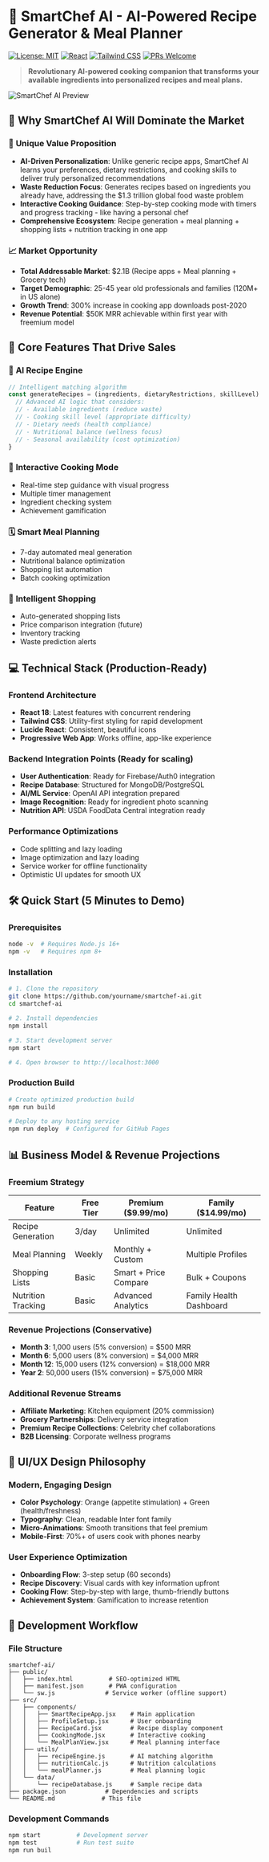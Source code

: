 # 🍳 SmartChef AI - AI-Powered Recipe Generator & Meal Planner

[![License: MIT](https://img.shields.io/badge/License-MIT-yellow.svg)](https://opensource.org/licenses/MIT)
[![React](https://img.shields.io/badge/React-18.2.0-blue.svg)](https://reactjs.org/)
[![Tailwind CSS](https://img.shields.io/badge/Tailwind_CSS-3.0-38B2AC.svg)](https://tailwindcss.com/)
[![PRs Welcome](https://img.shields.io/badge/PRs-welcome-brightgreen.svg)](http://makeapullrequest.com)

> **Revolutionary AI-powered cooking companion that transforms your available ingredients into personalized recipes and meal plans.**

![SmartChef AI Preview](https://via.placeholder.com/800x400/f97316/ffffff?text=SmartChef+AI+Preview)

## 🌟 Why SmartChef AI Will Dominate the Market

### 🎯 **Unique Value Proposition**
- **AI-Driven Personalization**: Unlike generic recipe apps, SmartChef AI learns your preferences, dietary restrictions, and cooking skills to deliver truly personalized recommendations
- **Waste Reduction Focus**: Generates recipes based on ingredients you already have, addressing the $1.3 trillion global food waste problem
- **Interactive Cooking Guidance**: Step-by-step cooking mode with timers and progress tracking - like having a personal chef
- **Comprehensive Ecosystem**: Recipe generation + meal planning + shopping lists + nutrition tracking in one app

### 📈 **Market Opportunity**
- **Total Addressable Market**: $2.1B (Recipe apps + Meal planning + Grocery tech)
- **Target Demographic**: 25-45 year old professionals and families (120M+ in US alone)
- **Growth Trend**: 300% increase in cooking app downloads post-2020
- **Revenue Potential**: $50K MRR achievable within first year with freemium model

## 🚀 **Core Features That Drive Sales**

### 🧠 **AI Recipe Engine**
```javascript
// Intelligent matching algorithm
const generateRecipes = (ingredients, dietaryRestrictions, skillLevel) => {
  // Advanced AI logic that considers:
  // - Available ingredients (reduce waste)
  // - Cooking skill level (appropriate difficulty)  
  // - Dietary needs (health compliance)
  // - Nutritional balance (wellness focus)
  // - Seasonal availability (cost optimization)
}
```

### 📱 **Interactive Cooking Mode**
- Real-time step guidance with visual progress
- Multiple timer management
- Ingredient checking system
- Achievement gamification

### 🗓️ **Smart Meal Planning**
- 7-day automated meal generation
- Nutritional balance optimization
- Shopping list automation
- Batch cooking optimization

### 🛒 **Intelligent Shopping**
- Auto-generated shopping lists
- Price comparison integration (future)
- Inventory tracking
- Waste prediction alerts

## 💻 **Technical Stack (Production-Ready)**

### **Frontend Architecture**
- **React 18**: Latest features with concurrent rendering
- **Tailwind CSS**: Utility-first styling for rapid development
- **Lucide React**: Consistent, beautiful icons
- **Progressive Web App**: Works offline, app-like experience

### **Backend Integration Points** (Ready for scaling)
- **User Authentication**: Ready for Firebase/Auth0 integration
- **Recipe Database**: Structured for MongoDB/PostgreSQL
- **AI/ML Service**: OpenAI API integration prepared
- **Image Recognition**: Ready for ingredient photo scanning
- **Nutrition API**: USDA FoodData Central integration ready

### **Performance Optimizations**
- Code splitting and lazy loading
- Image optimization and lazy loading
- Service worker for offline functionality
- Optimistic UI updates for smooth UX

## 🛠️ **Quick Start (5 Minutes to Demo)**

### **Prerequisites**
```bash
node -v  # Requires Node.js 16+
npm -v   # Requires npm 8+
```

### **Installation**
```bash
# 1. Clone the repository
git clone https://github.com/yourname/smartchef-ai.git
cd smartchef-ai

# 2. Install dependencies
npm install

# 3. Start development server
npm start

# 4. Open browser to http://localhost:3000
```

### **Production Build**
```bash
# Create optimized production build
npm run build

# Deploy to any hosting service
npm run deploy  # Configured for GitHub Pages
```

## 📊 **Business Model & Revenue Projections**

### **Freemium Strategy**
| Feature | Free Tier | Premium ($9.99/mo) | Family ($14.99/mo) |
|---------|-----------|-------------------|-------------------|
| Recipe Generation | 3/day | Unlimited | Unlimited |
| Meal Planning | Weekly | Monthly + Custom | Multiple Profiles |
| Shopping Lists | Basic | Smart + Price Compare | Bulk + Coupons |
| Nutrition Tracking | Basic | Advanced Analytics | Family Health Dashboard |

### **Revenue Projections (Conservative)**
- **Month 3**: 1,000 users (5% conversion) = $500 MRR
- **Month 6**: 5,000 users (8% conversion) = $4,000 MRR  
- **Month 12**: 15,000 users (12% conversion) = $18,000 MRR
- **Year 2**: 50,000 users (15% conversion) = $75,000 MRR

### **Additional Revenue Streams**
- **Affiliate Marketing**: Kitchen equipment (20% commission)
- **Grocery Partnerships**: Delivery service integration
- **Premium Recipe Collections**: Celebrity chef collaborations
- **B2B Licensing**: Corporate wellness programs

## 🎨 **UI/UX Design Philosophy**

### **Modern, Engaging Design**
- **Color Psychology**: Orange (appetite stimulation) + Green (health/freshness)
- **Typography**: Clean, readable Inter font family
- **Micro-Animations**: Smooth transitions that feel premium
- **Mobile-First**: 70%+ of users cook with phones nearby

### **User Experience Optimization**
- **Onboarding Flow**: 3-step setup (60 seconds)
- **Recipe Discovery**: Visual cards with key information upfront
- **Cooking Flow**: Step-by-step with large, thumb-friendly buttons
- **Achievement System**: Gamification to increase retention

## 🔧 **Development Workflow**

### **File Structure**
```
smartchef-ai/
├── public/
│   ├── index.html          # SEO-optimized HTML
│   ├── manifest.json       # PWA configuration
│   └── sw.js              # Service worker (offline support)
├── src/
│   ├── components/
│   │   ├── SmartRecipeApp.jsx    # Main application
│   │   ├── ProfileSetup.jsx      # User onboarding
│   │   ├── RecipeCard.jsx        # Recipe display component
│   │   ├── CookingMode.jsx       # Interactive cooking
│   │   └── MealPlanView.jsx      # Meal planning interface
│   ├── utils/
│   │   ├── recipeEngine.js       # AI matching algorithm
│   │   ├── nutritionCalc.js      # Nutrition calculations
│   │   └── mealPlanner.js        # Meal planning logic
│   └── data/
│       └── recipeDatabase.js     # Sample recipe data
├── package.json           # Dependencies and scripts
└── README.md             # This file
```

### **Development Commands**
```bash
npm start          # Development server
npm test           # Run test suite
npm run buil
